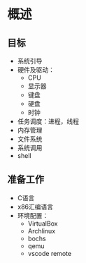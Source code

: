 # 概述

## 目标

- 系统引导
- 硬件及驱动：
  - CPU
  - 显示器
  - 键盘
  - 硬盘
  - 时钟
- 任务调度：进程，线程
- 内存管理
- 文件系统
- 系统调用
- shell

## 准备工作

- C语言
- x86汇编语言
- 环境配置：
  - VirtualBox
  - Archlinux
  - bochs
  - qemu
  - vscode remote

